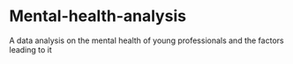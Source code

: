 # Mental-health-analysis
A data analysis on the mental health of young professionals and the factors leading to it
